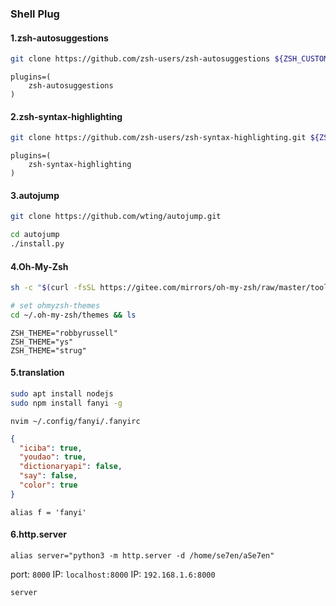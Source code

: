 ### Shell Plug

#### 1.zsh-autosuggestions
```bash
git clone https://github.com/zsh-users/zsh-autosuggestions ${ZSH_CUSTOM:-~/.oh-my-zsh/custom}/plugins/zsh-autosuggestions
```

```zshrc
plugins=(
    zsh-autosuggestions
)
```

#### 2.zsh-syntax-highlighting
```bash
git clone https://github.com/zsh-users/zsh-syntax-highlighting.git ${ZSH_CUSTOM:-~/.oh-my-zsh/custom}/plugins/zsh-syntax-highlighting
```

```zshrc
plugins=(
    zsh-syntax-highlighting
)
```

#### 3.autojump
```bash
git clone https://github.com/wting/autojump.git

cd autojump
./install.py
```

#### 4.Oh-My-Zsh
```bash
sh -c "$(curl -fsSL https://gitee.com/mirrors/oh-my-zsh/raw/master/tools/install.sh)"

# set ohmyzsh-themes
cd ~/.oh-my-zsh/themes && ls
```

```zshrc
ZSH_THEME="robbyrussell"
ZSH_THEME="ys"
ZSH_THEME="strug"
```

#### 5.translation
```bash
sudo apt install nodejs
sudo npm install fanyi -g
```
`nvim ~/.config/fanyi/.fanyirc`
```json
{
  "iciba": true,
  "youdao": true,
  "dictionaryapi": false,
  "say": false,
  "color": true
}
```

```zshrc
alias f = 'fanyi'
```

#### 6.http.server
```zshrc
alias server="python3 -m http.server -d /home/se7en/aSe7en"
```

port: `8000`
IP: `localhost:8000`
IP: `192.168.1.6:8000`

```bash
server
```


